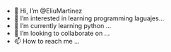 - 👋 Hi, I’m @EliuMartinez
- 👀 I’m interested in learning programming laguajes...
- 🌱 I’m currently learning python ...
- 💞️ I’m looking to collaborate on ...
- 📫 How to reach me ...

<!---
EliuMartinez/EliuMartinez is a ✨ special ✨ repository because its `README.md` (this file) appears on your GitHub profile.
You can click the Preview link to take a look at your changes.
--->
